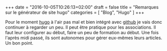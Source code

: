 +++
date = "2016-10-05T10:26:13+02:00"
draft = false
title = "Remarques sur le générateur de site hugo"
categories = [ "Blog", "Hugo" ]
+++

Pour le moment [hugo](https://gohugo.io) à l'air pas mal et bien intégré avec [github](https://github.com) je vais donc continuer à regarder un peu.
Il peut être pratique pour les associations. Il faut leur configurer au début, faire un peu de formation au début.
Une fois l'après midi passé, ils sont autonomes pour gérer eux-mêmes leurs articles. Un bon point.
